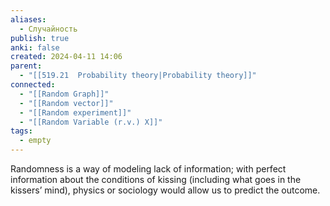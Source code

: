 ```yaml
---
aliases:
  - Случайность
publish: true
anki: false
created: 2024-04-11 14:06
parent:
  - "[[519.21  Probability theory|Probability theory]]"
connected:
  - "[[Random Graph]]"
  - "[[Random vector]]"
  - "[[Random experiment]]"
  - "[[Random Variable (r.v.) X]]"
tags:
  - empty
---
```


Randomness is a way of modeling lack of information; 
with perfect information about the conditions of kissing (including what goes in the kissers’ mind), physics or sociology would allow us to predict the outcome.